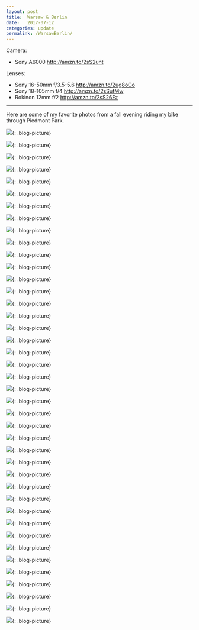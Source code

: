 ```yaml
---
layout: post
title:  Warsaw & Berlin
date:   2017-07-12
categories: update
permalink: /WarsawBerlin/
---
```


Camera: 
  * Sony A6000   <http://amzn.to/2sS2unt>

Lenses:
  * Sony 16-50mm f/3.5-5.6 <http://amzn.to/2ug8oCo>
  * Sony 18-105mm f/4 <http://amzn.to/2sSufMw>
  * Rokinon 12mm f/2 <http://amzn.to/2sS26Fz>

* * *

Here are some of my favorite photos from a fall evening riding my bike through Piedmont Park. 

![](https://c1.staticflickr.com/5/4217/35039378543_039945e1c4_b.jpg){: .blog-picture}

![](https://c1.staticflickr.com/5/4287/35679871142_b22e458ede_b.jpg){: .blog-picture}

![](https://c1.staticflickr.com/5/4235/35008845944_005292cffd_b.jpg){: .blog-picture}

![](https://c1.staticflickr.com/5/4208/35808301616_da160c6d5f_b.jpg){: .blog-picture}

![](https://c1.staticflickr.com/5/4236/35008855644_02cf756187_b.jpg){: .blog-picture}

![](https://c1.staticflickr.com/5/4211/35717038471_558788559c_b.jpg){: .blog-picture}

![](https://c1.staticflickr.com/5/4233/35460920100_c712fdd0b9_b.jpg){: .blog-picture}

![](https://c1.staticflickr.com/5/4253/35460925510_eb03e5bbda_b.jpg){: .blog-picture}

![](https://c1.staticflickr.com/5/4253/35039359233_ae5c4d2b66_b.jpg){: .blog-picture}

![](https://c1.staticflickr.com/5/4265/35039364213_f9237057a5_b.jpg){: .blog-picture}

![](https://c1.staticflickr.com/5/4279/35008875864_992a496338_b.jpg){: .blog-picture}

![](https://c1.staticflickr.com/5/4217/35008887864_478913781c_b.jpg){: .blog-picture}

![](https://c1.staticflickr.com/5/4286/35717073161_1aa75fa013_b.jpg){: .blog-picture}

![](https://c1.staticflickr.com/5/4217/35039401013_cb6d373473_b.jpg){: .blog-picture}

![](https://c1.staticflickr.com/5/4277/35808367616_a6b37d130f_b.jpg){: .blog-picture}

![](https://c1.staticflickr.com/5/4286/35039413653_07dc4fb62a_b.jpg){: .blog-picture}

![](https://c1.staticflickr.com/5/4283/35460969390_f8a920be6a_b.jpg){: .blog-picture}

![](https://c1.staticflickr.com/5/4116/35039434783_cf93d618e5_b.jpg){: .blog-picture}

![](https://c1.staticflickr.com/5/4261/35460984110_339d49ab83_b.jpg){: .blog-picture}

![](https://c1.staticflickr.com/5/4284/35717103551_d9693a4768_b.jpg){: .blog-picture}

![](https://c1.staticflickr.com/5/4282/35008925004_6d563661e1_b.jpg){: .blog-picture}

![](https://c1.staticflickr.com/5/4205/35717115661_2beb9f51c8_b.jpg){: .blog-picture}

![](https://c1.staticflickr.com/5/4254/35039459343_bf93d59454_b.jpg){: .blog-picture}

![](https://c1.staticflickr.com/5/4206/35039463693_2c0c371d45_b.jpg){: .blog-picture}

![](https://c1.staticflickr.com/5/4258/35679949942_910575b1c3_b.jpg){: .blog-picture}

![](https://c1.staticflickr.com/5/4257/35039474513_33e6ac3305_b.jpg){: .blog-picture}

![](https://c1.staticflickr.com/5/4212/35679955262_d76fbf7399_b.jpg){: .blog-picture}

![](https://c1.staticflickr.com/5/4236/35808417236_081f73a797_b.jpg){: .blog-picture}

![](https://c1.staticflickr.com/5/4229/35679958762_238f30c82f_b.jpg){: .blog-picture}

![](https://c1.staticflickr.com/5/4241/35808424116_cfdaef564e_b.jpg){: .blog-picture}

![](https://c1.staticflickr.com/5/4277/35717167361_6168c96c3f_b.jpg){: .blog-picture}

![](https://c1.staticflickr.com/5/4263/35679969052_c6fc0a7dfb_b.jpg){: .blog-picture}

![](https://c1.staticflickr.com/5/4229/35848999715_1a36fab14d_b.jpg){: .blog-picture}

![](https://c1.staticflickr.com/5/4232/35717193951_07e5dc9bf0_b.jpg){: .blog-picture}

![](https://c1.staticflickr.com/5/4209/35808456536_2a134df54d_b.jpg){: .blog-picture}

![](https://c1.staticflickr.com/5/4284/35808462806_16e5a61d52_b.jpg){: .blog-picture}

![](https://c1.staticflickr.com/5/4253/35808469946_f18cbe817d_b.jpg){: .blog-picture}

![](https://c1.staticflickr.com/5/4241/35717203161_e3c810cb43_b.jpg){: .blog-picture}

![](https://c1.staticflickr.com/5/4230/35808480596_28542227f5_b.jpg){: .blog-picture}

![](https://c1.staticflickr.com/5/4256/35680015302_bb2ca0f257_b.jpg){: .blog-picture}

![](https://c1.staticflickr.com/5/4206/35680019482_6e2b66c0c6_b.jpg){: .blog-picture}



